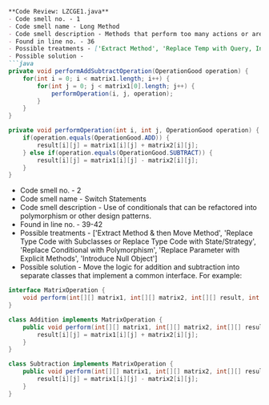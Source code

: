 ```markdown
**Code Review: LZCGE1.java**
- Code smell no. - 1
- Code smell name - Long Method
- Code smell description - Methods that perform too many actions or are too long, making them hard to understand and maintain.
- Found in line no. - 36
- Possible treatments - ['Extract Method', 'Replace Temp with Query, Introduce Parameter Object or Preserve Whole Object', 'Decompose Conditional']
- Possible solution - 
```java
private void performAddSubtractOperation(OperationGood operation) {
    for(int i = 0; i < matrix1.length; i++) {
        for(int j = 0; j < matrix1[0].length; j++) {
            performOperation(i, j, operation);
        }
    }
}

private void performOperation(int i, int j, OperationGood operation) {
    if(operation.equals(OperationGood.ADD)) {
        result[i][j] = matrix1[i][j] + matrix2[i][j];
    } else if(operation.equals(OperationGood.SUBTRACT)) {
        result[i][j] = matrix1[i][j] - matrix2[i][j];
    }
}
```
- Code smell no. - 2
- Code smell name - Switch Statements
- Code smell description - Use of conditionals that can be refactored into polymorphism or other design patterns.
- Found in line no. - 39-42
- Possible treatments - ['Extract Method & then Move Method', 'Replace Type Code with Subclasses or Replace Type Code with State/Strategy', 'Replace Conditional with Polymorphism', 'Replace Parameter with Explicit Methods', 'Introduce Null Object']
- Possible solution - Move the logic for addition and subtraction into separate classes that implement a common interface. For example:

```java
interface MatrixOperation {
    void perform(int[][] matrix1, int[][] matrix2, int[][] result, int i, int j);
}

class Addition implements MatrixOperation {
    public void perform(int[][] matrix1, int[][] matrix2, int[][] result, int i, int j) {
        result[i][j] = matrix1[i][j] + matrix2[i][j];
    }
}

class Subtraction implements MatrixOperation {
    public void perform(int[][] matrix1, int[][] matrix2, int[][] result, int i, int j) {
        result[i][j] = matrix1[i][j] - matrix2[i][j];
    }
}
```
```